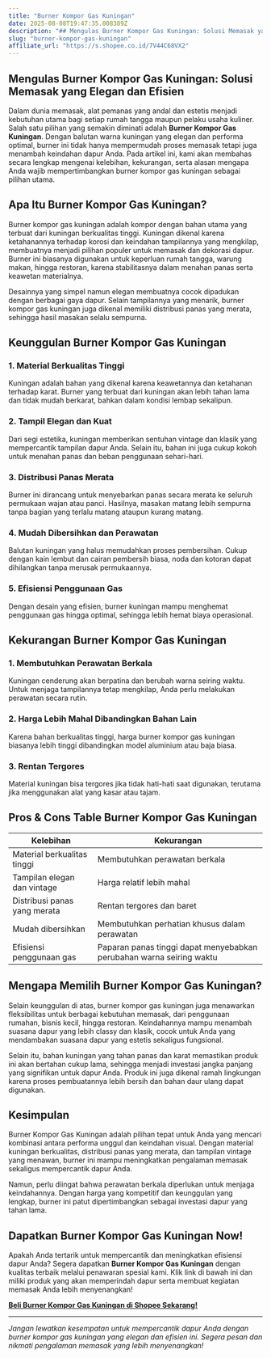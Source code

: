 ```yaml
---
title: "Burner Kompor Gas Kuningan"
date: 2025-08-08T19:47:35.008389Z
description: "## Mengulas Burner Kompor Gas Kuningan: Solusi Memasak yang Elegan dan Efisien..."
slug: "burner-kompor-gas-kuningan"
affiliate_url: "https://s.shopee.co.id/7V44C68VX2"
---
```

## Mengulas Burner Kompor Gas Kuningan: Solusi Memasak yang Elegan dan Efisien

Dalam dunia memasak, alat pemanas yang andal dan estetis menjadi kebutuhan utama bagi setiap rumah tangga maupun pelaku usaha kuliner. Salah satu pilihan yang semakin diminati adalah **Burner Kompor Gas Kuningan**. Dengan balutan warna kuningan yang elegan dan performa optimal, burner ini tidak hanya mempermudah proses memasak tetapi juga menambah keindahan dapur Anda. Pada artikel ini, kami akan membahas secara lengkap mengenai kelebihan, kekurangan, serta alasan mengapa Anda wajib mempertimbangkan burner kompor gas kuningan sebagai pilihan utama.

## Apa Itu Burner Kompor Gas Kuningan?

Burner kompor gas kuningan adalah kompor dengan bahan utama yang terbuat dari kuningan berkualitas tinggi. Kuningan dikenal karena ketahanannya terhadap korosi dan keindahan tampilannya yang mengkilap, membuatnya menjadi pilihan populer untuk memasak dan dekorasi dapur. Burner ini biasanya digunakan untuk keperluan rumah tangga, warung makan, hingga restoran, karena stabilitasnya dalam menahan panas serta keawetan materialnya.

Desainnya yang simpel namun elegan membuatnya cocok dipadukan dengan berbagai gaya dapur. Selain tampilannya yang menarik, burner kompor gas kuningan juga dikenal memiliki distribusi panas yang merata, sehingga hasil masakan selalu sempurna.

## Keunggulan Burner Kompor Gas Kuningan

### 1. Material Berkualitas Tinggi

Kuningan adalah bahan yang dikenal karena keawetannya dan ketahanan terhadap karat. Burner yang terbuat dari kuningan akan lebih tahan lama dan tidak mudah berkarat, bahkan dalam kondisi lembap sekalipun.

### 2. Tampil Elegan dan Kuat

Dari segi estetika, kuningan memberikan sentuhan vintage dan klasik yang mempercantik tampilan dapur Anda. Selain itu, bahan ini juga cukup kokoh untuk menahan panas dan beban penggunaan sehari-hari.

### 3. Distribusi Panas Merata

Burner ini dirancang untuk menyebarkan panas secara merata ke seluruh permukaan wajan atau panci. Hasilnya, masakan matang lebih sempurna tanpa bagian yang terlalu matang ataupun kurang matang.

### 4. Mudah Dibersihkan dan Perawatan

Balutan kuningan yang halus memudahkan proses pembersihan. Cukup dengan kain lembut dan cairan pembersih biasa, noda dan kotoran dapat dihilangkan tanpa merusak permukaannya.

### 5. Efisiensi Penggunaan Gas

Dengan desain yang efisien, burner kuningan mampu menghemat penggunaan gas hingga optimal, sehingga lebih hemat biaya operasional.

## Kekurangan Burner Kompor Gas Kuningan

### 1. Membutuhkan Perawatan Berkala

Kuningan cenderung akan berpatina dan berubah warna seiring waktu. Untuk menjaga tampilannya tetap mengkilap, Anda perlu melakukan perawatan secara rutin.

### 2. Harga Lebih Mahal Dibandingkan Bahan Lain

Karena bahan berkualitas tinggi, harga burner kompor gas kuningan biasanya lebih tinggi dibandingkan model aluminium atau baja biasa.

### 3. Rentan Tergores

Material kuningan bisa tergores jika tidak hati-hati saat digunakan, terutama jika menggunakan alat yang kasar atau tajam.

## Pros & Cons Table Burner Kompor Gas Kuningan

| Kelebihan                            | Kekurangan                                    |
|--------------------------------------|----------------------------------------------|
| Material berkualitas tinggi        | Membutuhkan perawatan berkala              |
| Tampilan elegan dan vintage        | Harga relatif lebih mahal                   |
| Distribusi panas yang merata      | Rentan tergores dan baret                   |
| Mudah dibersihkan                | Membutuhkan perhatian khusus dalam perawatan  |
| Efisiensi penggunaan gas          | Paparan panas tinggi dapat menyebabkan perubahan warna seiring waktu |

## Mengapa Memilih Burner Kompor Gas Kuningan?

Selain keunggulan di atas, burner kompor gas kuningan juga menawarkan fleksibilitas untuk berbagai kebutuhan memasak, dari penggunaan rumahan, bisnis kecil, hingga restoran. Keindahannya mampu menambah suasana dapur yang lebih classy dan klasik, cocok untuk Anda yang mendambakan suasana dapur yang estetis sekaligus fungsional.

Selain itu, bahan kuningan yang tahan panas dan karat memastikan produk ini akan bertahan cukup lama, sehingga menjadi investasi jangka panjang yang signifikan untuk dapur Anda. Produk ini juga dikenal ramah lingkungan karena proses pembuatannya lebih bersih dan bahan daur ulang dapat digunakan.

## Kesimpulan

Burner Kompor Gas Kuningan adalah pilihan tepat untuk Anda yang mencari kombinasi antara performa unggul dan keindahan visual. Dengan material kuningan berkualitas, distribusi panas yang merata, dan tampilan vintage yang menawan, burner ini mampu meningkatkan pengalaman memasak sekaligus mempercantik dapur Anda.

Namun, perlu diingat bahwa perawatan berkala diperlukan untuk menjaga keindahannya. Dengan harga yang kompetitif dan keunggulan yang lengkap, burner ini patut dipertimbangkan sebagai investasi dapur yang tahan lama.

## Dapatkan Burner Kompor Gas Kuningan Now!

Apakah Anda tertarik untuk mempercantik dan meningkatkan efisiensi dapur Anda? Segera dapatkan **Burner Kompor Gas Kuningan** dengan kualitas terbaik melalui penawaran spesial kami. Klik link di bawah ini dan miliki produk yang akan memperindah dapur serta membuat kegiatan memasak Anda lebih menyenangkan!

[**Beli Burner Kompor Gas Kuningan di Shopee Sekarang!**](https://s.shopee.co.id/7V44C68VX2)

---

*Jangan lewatkan kesempatan untuk mempercantik dapur Anda dengan burner kompor gas kuningan yang elegan dan efisien ini. Segera pesan dan nikmati pengalaman memasak yang lebih menyenangkan!*